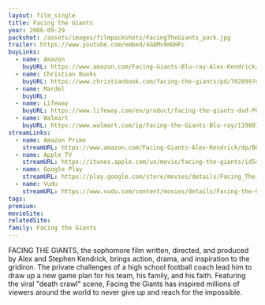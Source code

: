 ```yaml
---
layout: film_single
title: Facing the Giants
year: 2006-09-29
packshot: /assets/images/filmpackshots/FacingTheGiants_pack.jpg
trailer: https://www.youtube.com/embed/4GAMs9mUHFc
buyLinks:
  - name: Amazon
    buyURL: https://www.amazon.com/Facing-Giants-Blu-ray-Alex-Kendrick/dp/B002EYLOE6/ref=tmm_blu_swatch_0?_encoding=UTF8&qid=1532650316&sr=1-3
  - name: Christian Books
    buyURL: https://www.christianbook.com/facing-the-giants/pd/702899?event=ESRCG
  - name: Mardel
    buyURL:
  - name: Lifeway
    buyURL: https://www.lifeway.com/en/product/facing-the-giants-dvd-P001321103
  - name: Walmart
    buyURL: https://www.walmart.com/ip/Facing-the-Giants-Blu-ray/11980120
streamLinks:
  - name: Amazon Prime
    streamURL: https://www.amazon.com/Facing-Giants-Alex-Kendrick/dp/B0094M0URS/ref=tmm_aiv_swatch_1?_encoding=UTF8&qid=1532650316&sr=1-3
  - name: Apple TV
    streamURL: https://itunes.apple.com/us/movie/facing-the-giants/id541376885
  - name: Google Play
    streamURL: https://play.google.com/store/movies/details/Facing_The_Giants?id=fnA_t-SU6lU
  - name: Vudu
    streamURL: https://www.vudu.com/content/movies/details/Facing-the-Giants/67340
tags:
premium:
movieSite:
relatedSite:
family: Facing the Giants
---
```

FACING THE GIANTS, the sophomore film written, directed, and produced by Alex and Stephen Kendrick, brings action, drama, and inspiration to the gridiron. The private challenges of a high school football coach lead him to draw up a new game plan for his team, his family, and his faith. Featuring the viral "death crawl" scene, Facing the Giants has inspired millions of viewers around the world to never give up and reach for the impossible.
